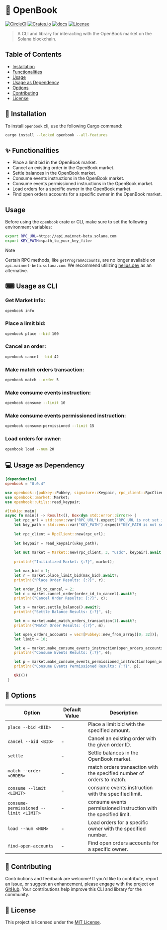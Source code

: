 # 📖 OpenBook

[![CircleCI](https://dl.circleci.com/status-badge/img/gh/wiseaidev/openbook/tree/master.svg?style=svg)](https://dl.circleci.com/status-badge/redirect/gh/wiseaidev/openbook/tree/master)
[![Crates.io](https://img.shields.io/crates/v/openbook.svg)](https://crates.io/crates/openbook)
[![docs](https://docs.rs/openbook/badge.svg)](https://docs.rs/openbook/)
[![License](https://img.shields.io/badge/license-MIT-blue.svg)](LICENSE)

> A CLI and library for interacting with the OpenBook market on the Solana blockchain.

## Table of Contents

- [Installation](#-installation)
- [Functionalities](#-functionalities)
- [Usage](#-usage-as-cli)
- [Usage as Dependency](#-usage-as-dep)
- [Options](#-options)
- [Contributing](#-contributing)
- [License](#-license)

## 🚀 Installation

To install `openbook` cli, use the following Cargo command:

```bash
cargo install --locked openbook --all-features
```

## ✨ Functionalities

- Place a limit bid in the OpenBook market.
- Cancel an existing order in the OpenBook market.
- Settle balances in the OpenBook market.
- Consume events instructions in the OpenBook market.
- Consume events permissioned instructions in the OpenBook market.
- Load orders for a specific owner in the OpenBook market.
- Find open orders accounts for a specific owner in the OpenBook market.

## Usage

Before using the `openbook` crate or CLI, make sure to set the following environment variables:

```bash
export RPC_URL=https://api.mainnet-beta.solana.com
export KEY_PATH=<path_to_your_key_file>
```

> [!NOTE]
> Certain RPC methods, like `getProgramAccounts`, are no longer available on `api.mainnet-beta.solana.com`. We recommend utilizing [helius.dev](https://www.helius.dev) as an alternative.

## ⌨ Usage as CLI

### Get Market Info:

```sh
openbook info
```

### Place a limit bid:

```sh
openbook place --bid 100
```

### Cancel an order:

```sh
openbook cancel --bid 42
```

### Make match orders transaction:

```sh
openbook match --order 5
```

### Make consume events instruction:

```sh
openbook consume --limit 10
```

### Make consume events permissioned instruction:

```sh
openbook consume-permissioned --limit 15
```

### Load orders for owner:

```sh
openbook load --num 20
```

## 💻 Usage as Dependency

```toml
[dependencies]
openbook = "0.0.4"
```

```rust
use openbook::{pubkey::Pubkey, signature::Keypair, rpc_client::RpcClient};
use openbook::market::Market;
use openbook::utils::read_keypair;

#[tokio::main]
async fn main() -> Result<(), Box<dyn std::error::Error>> {
    let rpc_url = std::env::var("RPC_URL").expect("RPC_URL is not set in .env file");
    let key_path = std::env::var("KEY_PATH").expect("KEY_PATH is not set in .env file");
    
    let rpc_client = RpcClient::new(rpc_url);
    
    let keypair = read_keypair(&key_path);
    
    let mut market = Market::new(rpc_client, 3, "usdc", keypair).await;
    
    println!("Initialized Market: {:?}", market);

    let max_bid = 1;
    let r = market.place_limit_bid(max_bid).await?;
    println!("Place Order Results: {:?}", r);

    let order_id_to_cancel = 2;
    let c = market.cancel_order(order_id_to_cancel).await?;
    println!("Cancel Order Results: {:?}", c);

    let s = market.settle_balance().await?;
    println!("Settle Balance Results: {:?}", s);

    let m = market.make_match_orders_transaction(1).await?;
    println!("Match Order Results: {:?}", m);

    let open_orders_accounts = vec![Pubkey::new_from_array([0; 32])];
    let limit = 10;

    let e = market.make_consume_events_instruction(open_orders_accounts.clone(), limit).await?;
    println!("Consume Events Results: {:?}", e);

    let p = market.make_consume_events_permissioned_instruction(open_orders_accounts.clone(), limit).await?;
    println!("Consume Events Permissioned Results: {:?}", p);

    Ok(())
 }
```

## 🎨 Options

| Option                   | Default Value | Description                                              |
|--------------------------|---------------|----------------------------------------------------------|
| `place --bid <BID>`      | -         | Place a limit bid with the specified amount.             |
| `cancel --bid <BID>` | -             | Cancel an existing order with the given order ID.        |
| `settle`                 | -             | Settle balances in the OpenBook market.                  |
| `match --order <ORDER>` | -          | match orders transaction with the specified number of orders to match. |
| `consume --limit <LIMIT>` | -       | consume events instruction with the specified limit. |
| `consume-permissioned --limit <LIMIT>` | - | consume events permissioned instruction with the specified limit. |
| `load --num <NUM>`       | -             | Load orders for a specific owner with the specified number. |
| `find-open-accounts`     | -             | Find open orders accounts for a specific owner.           |

## 🤝 Contributing

Contributions and feedback are welcome! If you'd like to contribute, report an issue, or suggest an enhancement, please engage with the project on [GitHub](https://github.com/wiseaidev/openbook). Your contributions help improve this CLI and library for the community.

## 📄 License

This project is licensed under the [MIT License](LICENSE).
